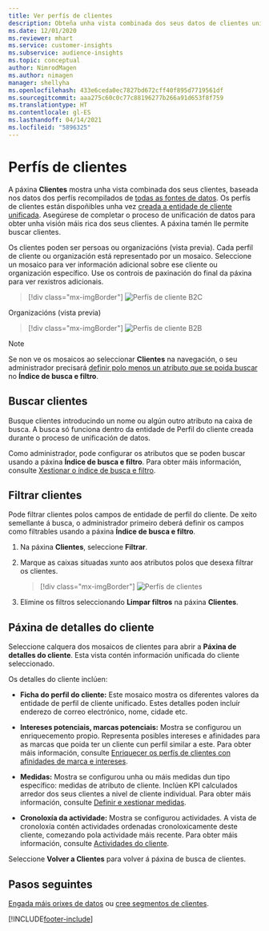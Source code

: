 ```yaml
---
title: Ver perfís de clientes
description: Obteña unha vista combinada dos seus datos de clientes unificados.
ms.date: 12/01/2020
ms.reviewer: mhart
ms.service: customer-insights
ms.subservice: audience-insights
ms.topic: conceptual
author: NimrodMagen
ms.author: nimagen
manager: shellyha
ms.openlocfilehash: 433e6ceda0ec7827bd672cff40f895d7719561df
ms.sourcegitcommit: aaa275c60c0c77c88196277b266a91d653f8f759
ms.translationtype: HT
ms.contentlocale: gl-ES
ms.lasthandoff: 04/14/2021
ms.locfileid: "5896325"
---
```

# <a name="customer-profiles"></a>Perfís de clientes

A páxina **Clientes** mostra unha vista combinada dos seus clientes, baseada nos datos dos perfís recompilados de [todas as fontes de datos](data-sources.md). Os perfís de clientes están dispoñibles unha vez [creada a entidade de cliente unificada](data-unification.md). Asegúrese de completar o proceso de unificación de datos para obter unha visión máis rica dos seus clientes. A páxina tamén lle permite buscar clientes.

Os clientes poden ser persoas ou organizacións (vista previa). Cada perfil de cliente ou organización está representado por un mosaico. Seleccione un mosaico para ver información adicional sobre ese cliente ou organización específico. Use os controis de paxinación do final da páxina para ver rexistros adicionais.

> [!div class="mx-imgBorder"] 
> ![Perfís de cliente B2C](media/profiles-customers.png "Perfís de cliente B2C")

Organizacións (vista previa)
> [!div class="mx-imgBorder"] 
> ![Perfís de cliente B2B](media/profile-customers-b2b.png "Perfís de cliente B2B")

> [!NOTE]
> Se non ve os mosaicos ao seleccionar **Clientes** na navegación, o seu administrador precisará [definir polo menos un atributo que se poida buscar](search-filter-index.md) no **Índice de busca e filtro**.

## <a name="search-for-customers"></a>Buscar clientes

Busque clientes introducindo un nome ou algún outro atributo na caixa de busca. A busca só funciona dentro da entidade de Perfil do cliente creada durante o proceso de unificación de datos.

Como administrador, pode configurar os atributos que se poden buscar usando a páxina **Índice de busca e filtro**. Para obter máis información, consulte [Xestionar o índice de busca e filtro](search-filter-index.md).

## <a name="filter-customers"></a>Filtrar clientes

Pode filtrar clientes polos campos de entidade de perfil do cliente. De xeito semellante á busca, o administrador primeiro deberá definir os campos como filtrables usando a páxina **Índice de busca e filtro**.

1. Na páxina **Clientes**, seleccione **Filtrar**.

2. Marque as caixas situadas xunto aos atributos polos que desexa filtrar os clientes.

   > [!div class="mx-imgBorder"] 
   > ![Perfís de clientes](media/profiles-customers3.png "Perfís de clientes")

3. Elimine os filtros seleccionando **Limpar filtros** na páxina **Clientes**.

##  <a name="customer-details-page"></a>Páxina de detalles do cliente

Seleccione calquera dos mosaicos de clientes para abrir a **Páxina de detalles do cliente**. Esta vista contén información unificada do cliente seleccionado.

Os detalles do cliente inclúen:

-   **Ficha do perfil do cliente:** Este mosaico mostra os diferentes valores da entidade de perfil de cliente unificado. Estes detalles poden incluír enderezo de correo electrónico, nome, cidade etc. 

-   **Intereses potenciais, marcas potenciais:** Mostra se configurou un enriquecemento propio. Representa posibles intereses e afinidades para as marcas que poida ter un cliente cun perfil similar a este. Para obter máis información, consulte [Enriquecer os perfís de clientes con afinidades de marca e intereses](enrichment-microsoft.md).

-   **Medidas:** Mostra se configurou unha ou máis medidas dun tipo específico: medidas de atributo de cliente. Inclúen KPI calculados arredor dos seus clientes a nivel de cliente individual. Para obter máis información, consulte [Definir e xestionar medidas](measures.md).

-   **Cronoloxía da actividade:** Mostra se configurou actividades. A vista de cronoloxía contén actividades ordenadas cronoloxicamente deste cliente, comezando pola actividade máis recente. Para obter máis información, consulte [Actividades do cliente](activities.md).

Seleccione **Volver a Clientes** para volver á páxina de busca de clientes.

## <a name="next-steps"></a>Pasos seguintes

[Engada máis orixes de datos](data-sources.md) ou [cree segmentos de clientes](segments.md).


[!INCLUDE[footer-include](../includes/footer-banner.md)]